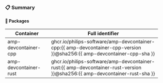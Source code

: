<!-- markdownlint-disable MD041 -->

### :clipboard: Summary

<!-- Manually fill this summary, taking note of any changes relevant to the end user.
     When a change requires action, or emphasis, use '> [!NOTE]' notation.
-->

#### :bookmark: Packages

| Container             | Full identifier                                                                                                           |
|-----------------------|---------------------------------------------------------------------------------------------------------------------------|
| amp-devcontainer-cpp  | ghcr.io/philips-software/amp-devcontainer-cpp:{{ amp-devcontainer-cpp-version }}@sha256:{{ amp-devcontainer-cpp-sha }}    |
| amp-devcontainer-rust | ghcr.io/philips-software/amp-devcontainer-rust:{{ amp-devcontainer-rust-version }}@sha256:{{ amp-devcontainer-rust-sha }} |

